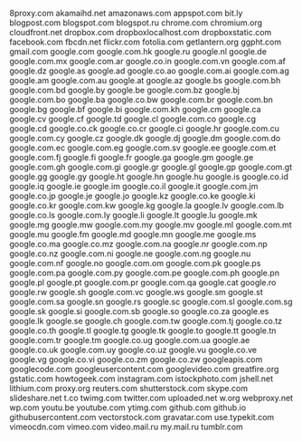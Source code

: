 8proxy.com
akamaihd.net
amazonaws.com
appspot.com
bit.ly
blogpost.com
blogspot.com
blogspot.ru
chrome.com
chromium.org
cloudfront.net
dropbox.com
dropboxlocalhost.com
dropboxstatic.com
facebook.com
fbcdn.net
flickr.com
fotolia.com
getlantern.org
ggpht.com
gmail.com
google.com
google.com.hk
google.ru
google.nl
google.de
google.com.mx
google.com.ar
google.co.in
google.com.vn
google.com.af
google.dz
google.as
google.ad
google.co.ao
google.com.ai
google.com.ag
google.am
google.com.au
google.at
google.az
google.bs
google.com.bh
google.com.bd
google.by
google.be
google.com.bz
google.bj
google.com.bo
google.ba
google.co.bw
google.com.br
google.com.bn
google.bg
google.bf
google.bi
google.com.kh
google.cm
google.ca
google.cv
google.cf
google.td
google.cl
google.com.co
google.cg
google.cd
google.co.ck
google.co.cr
google.ci
google.hr
google.com.cu
google.com.cy
google.cz
google.dk
google.dj
google.dm
google.com.do
google.com.ec
google.com.eg
google.com.sv
google.ee
google.com.et
google.com.fj
google.fi
google.fr
google.ga
google.gm
google.ge
google.com.gh
google.com.gi
google.gr
google.gl
google.gp
google.com.gt
google.gg
google.gy
google.ht
google.hn
google.hu
google.is
google.co.id
google.iq
google.ie
google.im
google.co.il
google.it
google.com.jm
google.co.jp
google.je
google.jo
google.kz
google.co.ke
google.ki
google.co.kr
google.com.kw
google.kg
google.la
google.lv
google.com.lb
google.co.ls
google.com.ly
google.li
google.lt
google.lu
google.mk
google.mg
google.mw
google.com.my
google.mv
google.ml
google.com.mt
google.mu
google.fm
google.md
google.mn
google.me
google.ms
google.co.ma
google.co.mz
google.com.na
google.nr
google.com.np
google.co.nz
google.com.ni
google.ne
google.com.ng
google.nu
google.com.nf
google.no
google.com.om
google.com.pk
google.ps
google.com.pa
google.com.py
google.com.pe
google.com.ph
google.pn
google.pl
google.pt
google.com.pr
google.com.qa
google.cat
google.ro
google.rw
google.sh
google.com.vc
google.ws
google.sm
google.st
google.com.sa
google.sn
google.rs
google.sc
google.com.sl
google.com.sg
google.sk
google.si
google.com.sb
google.so
google.co.za
google.es
google.lk
google.se
google.ch
google.com.tw
google.com.tj
google.co.tz
google.co.th
google.tl
google.tg
google.tk
google.to
google.tt
google.tn
google.com.tr
google.tm
google.co.ug
google.com.ua
google.ae
google.co.uk
google.com.uy
google.co.uz
google.vu
google.co.ve
google.vg
google.co.vi
google.co.zm
google.co.zw
googleapis.com
googlecode.com
googleusercontent.com
googlevideo.com
greatfire.org
gstatic.com
howtogeek.com
instagram.com
istockphoto.com
jshell.net
lithium.com
proxy.org
reuters.com
shutterstock.com
skype.com
slideshare.net
t.co
twimg.com
twitter.com
uploaded.net
w.org
webproxy.net
wp.com
youtu.be
youtube.com
ytimg.com
github.com
github.io
githubusercontent.com
vectorstock.com
gravatar.com
use.typekit.com
vimeocdn.com
vimeo.com
video.mail.ru
my.mail.ru
tumblr.com